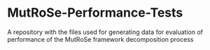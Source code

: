 # MutRoSe-Performance-Tests
A repository with the files used for generating data for evaluation of performance of the MutRoSe framework decomposition process
